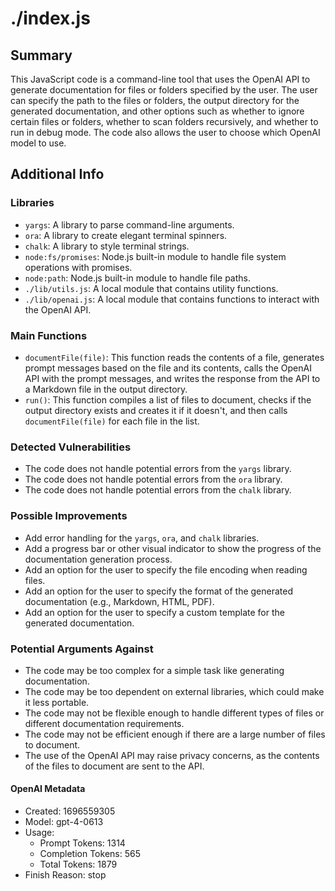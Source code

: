 # ./index.js

## Summary

This JavaScript code is a command-line tool that uses the OpenAI API to generate documentation for files or folders specified by the user. The user can specify the path to the files or folders, the output directory for the generated documentation, and other options such as whether to ignore certain files or folders, whether to scan folders recursively, and whether to run in debug mode. The code also allows the user to choose which OpenAI model to use.

## Additional Info

### Libraries

- `yargs`: A library to parse command-line arguments.
- `ora`: A library to create elegant terminal spinners.
- `chalk`: A library to style terminal strings.
- `node:fs/promises`: Node.js built-in module to handle file system operations with promises.
- `node:path`: Node.js built-in module to handle file paths.
- `./lib/utils.js`: A local module that contains utility functions.
- `./lib/openai.js`: A local module that contains functions to interact with the OpenAI API.

### Main Functions

- `documentFile(file)`: This function reads the contents of a file, generates prompt messages based on the file and its contents, calls the OpenAI API with the prompt messages, and writes the response from the API to a Markdown file in the output directory.
- `run()`: This function compiles a list of files to document, checks if the output directory exists and creates it if it doesn't, and then calls `documentFile(file)` for each file in the list.

### Detected Vulnerabilities

- The code does not handle potential errors from the `yargs` library.
- The code does not handle potential errors from the `ora` library.
- The code does not handle potential errors from the `chalk` library.

### Possible Improvements

- Add error handling for the `yargs`, `ora`, and `chalk` libraries.
- Add a progress bar or other visual indicator to show the progress of the documentation generation process.
- Add an option for the user to specify the file encoding when reading files.
- Add an option for the user to specify the format of the generated documentation (e.g., Markdown, HTML, PDF).
- Add an option for the user to specify a custom template for the generated documentation.

### Potential Arguments Against

- The code may be too complex for a simple task like generating documentation.
- The code may be too dependent on external libraries, which could make it less portable.
- The code may not be flexible enough to handle different types of files or different documentation requirements.
- The code may not be efficient enough if there are a large number of files to document.
- The use of the OpenAI API may raise privacy concerns, as the contents of the files to document are sent to the API.

#### OpenAI Metadata

* Created: 1696559305
* Model: gpt-4-0613
* Usage:
  * Prompt Tokens: 1314
  * Completion Tokens: 565
  * Total Tokens: 1879
* Finish Reason: stop
  
